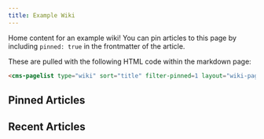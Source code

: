 ```yaml
---
title: Example Wiki
---
```


Home content for an example wiki!  You can pin articles to this page by including
`pinned: true` in the frontmatter of the article.

These are pulled with the following HTML code within the markdown page:

```html
<cms-pagelist type="wiki" sort="title" filter-pinned=1 layout="wiki-pages-embed"></cms-pagelist>
```

## Pinned Articles

<cms-pagelist type="wiki" sort="title" filter-pinned=1 layout="wiki-pages-embed"></cms-pagelist>

## Recent Articles

<cms-pagelist type="wiki" limit="4" sort="recent" layout="wiki-pages-embed"></cms-pagelist>